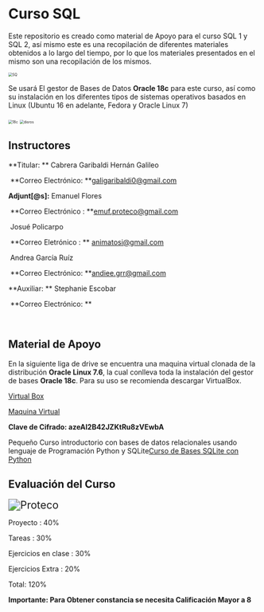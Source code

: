 # Curso SQL

Este repositorio es creado como material de Apoyo para el curso SQL 1 y SQL 2, así mismo este es una recopilación de diferentes materiales obtenidos a lo largo del tiempo, por lo que los materiales presentados en el mismo son una recopilación de los mismos. 

<img src="https://s3-us-west-2.amazonaws.com/devcodepro/media/blog/que-es-sql.png" alt="SQ" style="zoom:50%;" />

Se usará El gestor de Bases de Datos **Oracle 18c** para este curso, así como su instalación en los diferentes tipos de sistemas operativos basados en Linux (Ubuntu 16 en adelante, Fedora y Oracle Linux 7)

<img src="https://4.bp.blogspot.com/-gcOv1gkY2ZY/WqCoRGbOaZI/AAAAAAAAuMQ/Kd80yaS7UhY27Kna8WR9BJe4wyYMM10uQCPcBGAYYCw/s1600/Oracle%2BDatabase%2B18c.png" alt="18c" style="zoom:50%;" />

<img src="https://www.redeszone.net/app/uploads-redeszone.net/2015/12/Distribuciones-Linux-2015.png" alt="disros" style="zoom:50%;" />

## Instructores

**Titular: ** Cabrera Garibaldi Hernán Galileo 

​				**Correo Electrónico: **galigaribaldi0@gmail.com

**Adjunt[@s]:**  Emanuel Flores

​			**Correo Electrónico : **emuf.proteco@gmail.com

​						Josué Policarpo

​			**Correo Eletrónico : ** animatosi@gmail.com

​						Andrea García Ruíz

​			**Correo Electrónico: **andiee.grr@gmail.com

**Auxiliar: ** Stephanie Escobar

​			**Correo Electrónico: **

​	

## Material de Apoyo

En la siguiente liga de drive se encuentra una maquina virtual clonada de la distribución **Oracle Linux 7.6**, la cual conlleva toda la instalación del gestor de bases **Oracle 18c**. Para su uso se recomienda descargar VirtualBox. 

[Virtual Box](https://www.virtualbox.org/wiki/Downloads)

[Maquina Virtual](https://mega.nz/#F!VkIBWIib)

**Clave de Cifrado: azeAl2B42JZKtRu8zVEwbA**

Pequeño Curso introductorio con bases de datos relacionales usando lenguaje de Programación Python y SQLite[Curso de Bases SQLite con Python](https://github.com/galigaribaldi/Bases-Python)

## Evaluación del Curso

<img src="https://pbs.twimg.com/profile_images/1098678443930238978/6mPvIosC_400x400.png" alt="Proteco" style="zoom:150%;" />



Proyecto : 									 40%

Tareas :  										30%

Ejercicios en clase :   				  30%

Ejercicios Extra : 					 	20%

Total: 											120%

**Importante: Para Obtener constancia se necesita Calificación Mayor a 8**